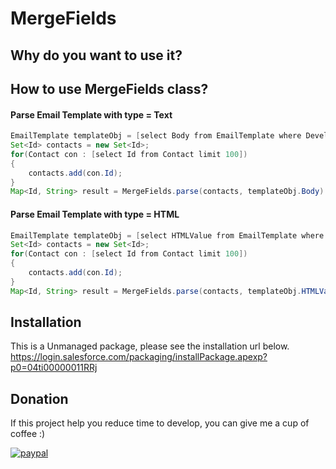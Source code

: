 # MergeFields

## Why do you want to use it?

## How to use MergeFields class?

#### Parse Email Template with type = Text

```java
EmailTemplate templateObj = [select Body from EmailTemplate where DeveloperName = 'Test01'];
Set<Id> contacts = new Set<Id>;
for(Contact con : [select Id from Contact limit 100])
{
	contacts.add(con.Id);
}
Map<Id, String> result = MergeFields.parse(contacts, templateObj.Body)
```
#### Parse Email Template with type = HTML
```java
EmailTemplate templateObj = [select HTMLValue from EmailTemplate where DeveloperName = 'Test01'];
Set<Id> contacts = new Set<Id>;
for(Contact con : [select Id from Contact limit 100])
{
	contacts.add(con.Id);
}
Map<Id, String> result = MergeFields.parse(contacts, templateObj.HTMLValue);
```
## Installation
This is a Unmanaged package, please see the installation url below.
https://login.salesforce.com/packaging/installPackage.apexp?p0=04ti00000011RRj

## Donation
If this project help you reduce time to develop, you can give me a cup of coffee :) 

[![paypal](https://www.paypalobjects.com/en_US/i/btn/btn_donateCC_LG.gif)](https://www.paypal.com/cgi-bin/webscr?cmd=_s-xclick&hosted_button_id=R97DS5932HEZS)